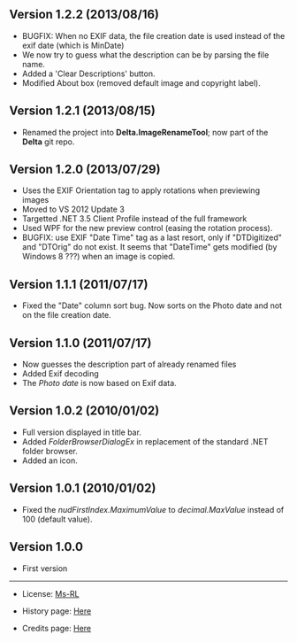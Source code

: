 Version 1.2.2 (2013/08/16)
--------------------------
* BUGFIX: When no EXIF data, the file creation date is used instead of the exif date (which is MinDate)
* We now try to guess what the description can be by parsing the file name.
* Added a 'Clear Descriptions' button.
* Modified About box (removed default image and copyright label).

Version 1.2.1 (2013/08/15)
--------------------------
* Renamed the project into **Delta.ImageRenameTool**; now part of the **Delta** git repo.

Version 1.2.0 (2013/07/29)
--------------------------
* Uses the EXIF Orientation tag to apply rotations when previewing images
* Moved to VS 2012 Update 3
* Targetted .NET 3.5 Client Profile instead of the full framework
* Used WPF for the new preview control (easing the rotation process).
* BUGFIX: use EXIF "Date Time" tag as a last resort, only if "DTDigitized" and "DTOrig" do not exist.
  It seems that "DateTime" gets modified (by Windows 8 ???) when an image is copied.

Version 1.1.1 (2011/07/17) 
--------------------------
* Fixed the "Date" column sort bug. Now sorts on the Photo date and not on the file creation date.

Version 1.1.0 (2011/07/17)
--------------------------
* Now guesses the description part of already renamed files
* Added Exif decoding
* The _Photo date_ is now based on Exif data.

Version 1.0.2 (2010/01/02)
--------------------------
* Full version displayed in title bar.
* Added _FolderBrowserDialogEx_ in replacement of the standard .NET folder browser.
* Added an icon.
                     
Version 1.0.1 (2010/01/02)
--------------------------
* Fixed the _nudFirstIndex.MaximumValue_ to _decimal.MaxValue_ instead of 100 (default value).

Version 1.0.0 
-------------
* First version

-----------------------------------------------------------------------------------------
* License: [Ms-RL][msrl]
* History page: [Here][history]
* Credits page: [Here][credits]

  [msrl]: License.md "MS-RL License"
  [history]: History.md "History"
  [credits]: Credits.md "Credits"